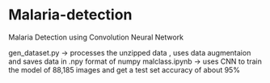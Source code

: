 # Malaria-detection
Malaria Detection using Convolution Neural Network

gen_dataset.py  -> processes the unzipped data , uses data augmentaion and saves data in .npy format of numpy
malclass.ipynb -> uses CNN to train the model of 88,185 images and get a test set accuracy of about 95%
